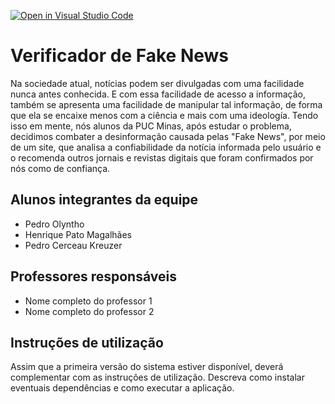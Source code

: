 [![Open in Visual Studio Code](https://classroom.github.com/assets/open-in-vscode-f059dc9a6f8d3a56e377f745f24479a46679e63a5d9fe6f495e02850cd0d8118.svg)](https://classroom.github.com/online_ide?assignment_repo_id=452392&assignment_repo_type=GroupAssignmentRepo)
# Verificador de Fake News
Na sociedade atual, notícias podem ser divulgadas com uma facilidade nunca antes conhecida. E com essa facilidade de acesso a informação, também se apresenta uma facilidade de 
manipular tal informação, de forma que ela se encaixe menos com a ciência e mais com uma ideología. Tendo isso em mente, nós alunos da PUC Minas, após estudar o problema, decidimos
combater a desinformação causada pelas "Fake News", por meio de um site, que analisa a confiabilidade da notícia informada pelo usuário e o recomenda outros jornais e revistas digitais
que foram confirmados por nós como de confiança.

## Alunos integrantes da equipe

* Pedro Olyntho 
* Henrique Pato Magalhães
* Pedro Cerceau Kreuzer

## Professores responsáveis

* Nome completo do professor 1
* Nome completo do professor 2

## Instruções de utilização

Assim que a primeira versão do sistema estiver disponível, deverá complementar com as instruções de utilização. Descreva como instalar eventuais dependências e como executar a aplicação.
